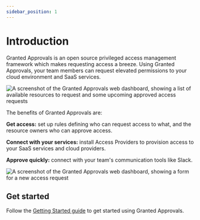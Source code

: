 ```yaml
---
sidebar_position: 1
---
```


# Introduction

Granted Approvals is an open source privileged access management framework which makes requesting access a breeze. Using Granted Approvals, your team members can request elevated permissions to your cloud environment and SaaS services.

![A screenshot of the Granted Approvals web dashboard, showing a list of available resources to request and some upcoming approved access requests](/img/approvals-home.png)

The benefits of Granted Approvals are:

**Get access:** set up rules defining who can request access to what, and the resource owners who can approve access.

**Connect with your services:** install Access Providers to provision access to your SaaS services and cloud providers.

**Approve quickly:** connect with your team's communication tools like Slack.

![A screenshot of the Granted Approvals web dashboard, showing a form for a new access request](/img/approvals-newrequest.png)

## Get started

Follow the [Getting Started guide](/granted-approvals/getting-started/prerequisites) to get started using Granted Approvals.
